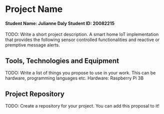 # Project Name
#### Student Name: Julianne Daly  Student ID: 20082215

TODO: Write a short project description.
A smart home IoT implementation that provides the following sensor controlled functionalities and reactive or premptive message alerts.  



## Tools, Technologies and Equipment

TODO: Write a list of things you propose to use in your work. This can be hardware, programming languages etc.
Hardware: Raspberry Pi 3B

## Project Repository
TODO: Create a repository for your project. You can add this proposal to it!



